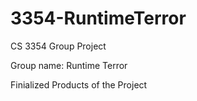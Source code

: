 # 3354-RuntimeTerror
CS 3354 Group Project

Group name: Runtime Terror

Finialized Products of the Project
